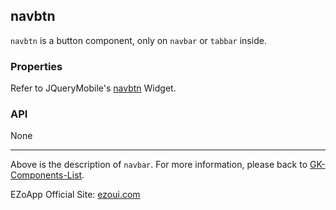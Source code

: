 ## navbtn
`navbtn` is a button component, only on `navbar` or `tabbar` inside.

### Properties

Refer to JQueryMobile's [navbtn](http://demos.jquerymobile.com/1.0rc2/docs/toolbars/docs-navbar.html) Widget.

### API
None


----------
Above is the description of `navbar`. For more information, please back to [GK-Components-List](https://github.com/ezoapp/Learn-GK-Components).

EZoApp Official Site: [ezoui.com](http://ezoui.com/)




